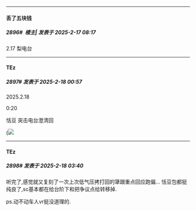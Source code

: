 ﻿
*****

####  丢了五块钱  
##### 2896#         楼主| 发表于 2025-2-17 08:17

2.17
梨电台


*****

####  TEz  
##### 2897#       发表于 2025-2-18 00:57

2025.2.18

0:20

恬豆 突击电台澄清回

(<img src="https://static.saraba1st.com/image/smiley/face2017/117.png" referrerpolicy="no-referrer">


*****

####  TEz  
##### 2898#       发表于 2025-2-18 03:40

听完了,感觉就又复刻了一次上次低气压拷打回的犟跟重点回应跑偏... 恬豆包都挺纯良了,sc基本都在给台阶下和把争议点给转移掉.

ps.动不动车人vr挺没道理的.

